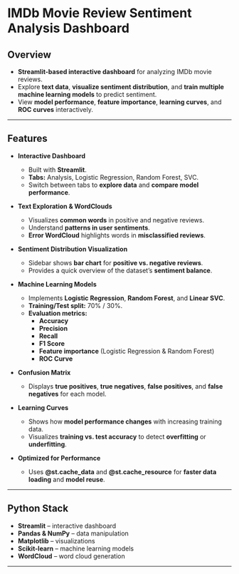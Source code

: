 # IMDb Movie Review Sentiment Analysis Dashboard

## Overview
- **Streamlit-based interactive dashboard** for analyzing IMDb movie reviews.  
- Explore **text data**, **visualize sentiment distribution**, and **train multiple machine learning models** to predict sentiment.  
- View **model performance**, **feature importance**, **learning curves**, and **ROC curves** interactively.

---

## Features

- **Interactive Dashboard**
  - Built with **Streamlit**.
  - **Tabs:** Analysis, Logistic Regression, Random Forest, SVC.
  - Switch between tabs to **explore data** and **compare model performance**.

- **Text Exploration & WordClouds**
  - Visualizes **common words** in positive and negative reviews.
  - Understand **patterns in user sentiments**.
  - **Error WordCloud** highlights words in **misclassified reviews**.

- **Sentiment Distribution Visualization**
  - Sidebar shows **bar chart** for **positive vs. negative reviews**.
  - Provides a quick overview of the dataset’s **sentiment balance**.

- **Machine Learning Models**
  - Implements **Logistic Regression**, **Random Forest**, and **Linear SVC**.
  - **Training/Test split:** 70% / 30%.
  - **Evaluation metrics:**
    - **Accuracy**
    - **Precision**
    - **Recall**
    - **F1 Score**
    - **Feature importance** (Logistic Regression & Random Forest)
    - **ROC Curve**

- **Confusion Matrix**
  - Displays **true positives**, **true negatives**, **false positives**, and **false negatives** for each model.

- **Learning Curves**
  - Shows how **model performance changes** with increasing training data.
  - Visualizes **training vs. test accuracy** to detect **overfitting** or **underfitting**.

- **Optimized for Performance**
  - Uses **@st.cache_data** and **@st.cache_resource** for **faster data loading** and **model reuse**.

---

## Python Stack
- **Streamlit** – interactive dashboard
- **Pandas & NumPy** – data manipulation
- **Matplotlib** – visualizations
- **Scikit-learn** – machine learning models
- **WordCloud** – word cloud generation

---
